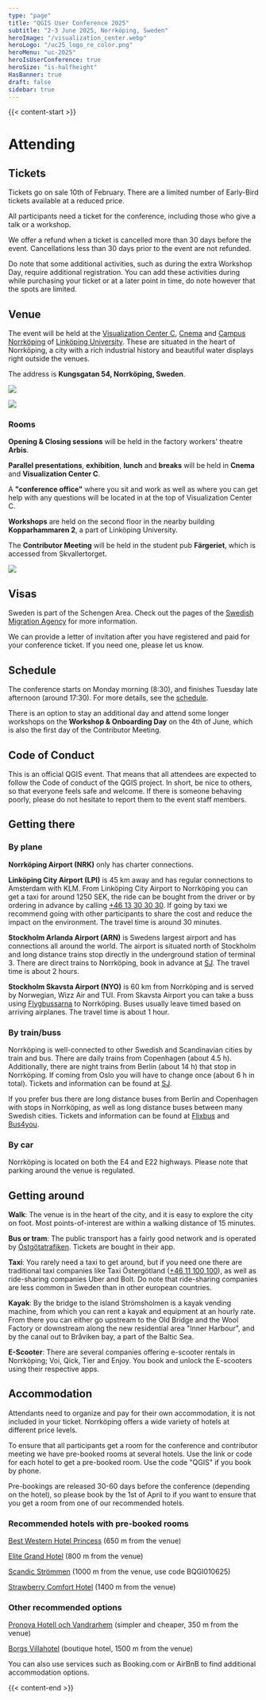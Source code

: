 ```yaml
---
type: "page"
title: "QGIS User Conference 2025"
subtitle: "2-3 June 2025, Norrköping, Sweden"
heroImage: "/visualization_center.webp"
heroLogo: "/uc25_logo_re_color.png"
heroMenu: "uc-2025"
heroIsUserConference: true
heroSize: "is-halfheight"
HasBanner: true
draft: false
sidebar: true
---
```


{{< content-start >}}

# Attending

## Tickets

Tickets go on sale 10th of February. There are a limited number of Early-Bird tickets available at a reduced price.

All participants need a ticket for the conference, including those who give a talk or a workshop.

We offer a refund when a ticket is cancelled more than 30 days before the event. Cancellations less than 30 days prior
to the event are not refunded.

Do note that some additional activities, such as during the extra Workshop Day, require additional registration. You
can add these activities during while purchasing your ticket or at a later point in time, do note however that the
spots are limited.

## Venue

The event will be held at the [Visualization Center C](https://www.visualiseringscenter.se/en/), [Cnema](https://cnema.se/)
and [Campus Norrköping](https://liu.se/en/article/campus-norrkoping) of [Linköping University](https://liu.se/en). These are
situated in the heart of Norrköping, a city with a rich industrial history and beautiful water displays right outside
the venues.

The address is **Kungsgatan 54, Norrköping, Sweden**.

![](/visualization_center.webp)

![](/city_and_venue_map.png)

### Rooms

**Opening & Closing sessions** will be held in the factory workers' theatre **Arbis**.

**Parallel presentations**, **exhibition**, **lunch** and **breaks** will be held in **Cnema** and ****Visualization Center C****.

A **"conference office"** where you sit and work as well as where you can get help with any questions will be located in at the top of Visualization Center C.

**Workshops** are held on the second floor in the nearby building **Kopparhammaren 2**, a part of Linköping University.

The **Contributor Meeting** will be held in the student pub **Färgeriet**, which is accessed from Skvallertorget.

![](/venue_map.png)

## Visas

Sweden is part of the Schengen Area. Check out the pages of the
[Swedish Migration Agency](https://www.migrationsverket.se/English/Private-individuals/Visiting-Sweden/Visit-Sweden-up-to-90-days---apply-for-a-visa.html)
for more information.

We can provide a letter of invitation after you have registered and paid for your conference ticket. If you need one, please let us know.

## Schedule

The conference starts on Monday morning (8:30), and finishes Tuesday late afternoon (around 17:30). For more details,
see the [schedule](/schedule).

There is an option to stay an additional day and attend some longer workshops on the **Workshop & Onboarding Day** on
the 4th of June, which is also the first day of the Contributor Meeting.

## Code of Conduct

This is an official QGIS event. That means that all attendees are expected to follow the Code of conduct of the QGIS
project. In short, be nice to others, so that everyone feels safe and welcome. If there is someone behaving poorly,
please do not hesitate to report them to the event staff members.

## Getting there

### By plane

**Norrköping Airport (NRK)** only has charter connections.

**Linköping City Airport (LPI)** is 45 km away and has regular connections to Amsterdam with KLM. From Linköping City Airport
to Norrköping you can get a taxi for around 1250 SEK, the ride can be bought from the driver or by ordering in advance by
calling [+46 13 30 30 30](tel:004613303030). If going by taxi we recommend going with other participants to share the cost and reduce the impact
on the environment. The travel time is around 30 minutes.

**Stockholm Arlanda Airport (ARN)** is Swedens largest airport and has connections all around the world. The airport is situated
north of Stockholm and long distance trains stop directly in the underground station of terminal 3. There are direct trains
to Norrköping, book in advance at [SJ](https://sj.se/). The travel time is about 2 hours.

**Stockholm Skavsta Airport (NYO)** is 60 km from Norrköping and is served by Norwegian, Wizz Air and TUI. From Skavsta Airport
you can take a buss using [Flygbussarna](https://www.flygbussarna.se/en) to Norrköping. Buses usually leave timed based
on arriving airplanes. The travel time is about 1 hour.

### By train/buss

Norrköping is well-connected to other Swedish and Scandinavian cities by train and bus. There are daily trains from
Copenhagen (about 4.5 h). Additionally, there are night trains from Berlin (about 14 h) that stop in Norrköping. If coming
from Oslo you will have to change once (about 6 h in total). Tickets and information can be found at [SJ](https://sj.se/).

If you prefer bus there are long distance buses from Berlin and Copenhagen with stops in Norrköping, as well as long
distance buses between many Swedish cities. Tickets and information can be found at [Flixbus](https://flixbus.se/)
and [Bus4you](https://bus4ou.se/).

### By car

Norrköping is located on both the E4 and E22 highways. Please note that parking around the venue is regulated.

## Getting around

**Walk**: The venue is in the heart of the city, and it is easy to explore the city on foot. Most points-of-interest are
within a walking distance of 15 minutes.

**Bus or tram**: The public transport has a fairly good network and is operated by [Östgötatrafiken](https://www.ostgotatrafiken.se/).
Tickets are bought in their app.

**Taxi**: You rarely need a taxi to get around, but if you need one there are traditional taxi companies like Taxi
Östergötland ([+46 11 100 100](tel:004611100100)), as well as ride-sharing companies Uber and Bolt. Do note that ride-sharing companies are
less common in Sweden than in other european countries.

**Kayak**: By the bridge to the island Strömsholmen is a kayak vending machine, from which you can rent a kayak and
equipment at an hourly rate. From there you can either go upstream to the Old Bridge and the Wool Factory or downstream
along the new residential area "Inner Harbour", and by the canal out to Bråviken bay, a part of the Baltic Sea.

**E-Scooter**: There are several companies offering e-scooter rentals in Norrköping; Voi, Qick, Tier and Enjoy. You
book and unlock the E-scooters using their respective apps.

## Accommodation

Attendants need to organize and pay for their own accommodation, it is not included in your ticket. Norrköping offers a wide variety
of hotels at different price levels.

To ensure that all participants get a room for the conference and contributor meeting we have pre-booked rooms at several hotels.
Use the link or code for each hotel to get a pre-booked room. Use the code "QGIS" if you book by phone.

Pre-bookings are released 30-60 days before the conference (depending on the hotel), so please book by the 1st of April to
if you want to ensure that you get a room from one of our recommended hotels.

### Recommended hotels with pre-booked rooms

[Best Western Hotel Princess](https://app.mews.com/distributor/d631711c-51b1-4349-bef6-b18d00d33ddb?mewsAvailabilityBlockId=d36f8bac-7085-4823-8e4a-b26b00fc95ca&mewsStart=2025-06-02&mewsEnd=2025-06-06) (650 m from the venue)

[Elite Grand Hotel](https://www.elite.se/en/?hotel=EL020&checkIn=2025-06-01&checkOut=2025-06-04&guests=1&rooms=1&adults=1&group=QGIS&step=step3packages) (800 m from the venue)

[Scandic Strömmen](https://www.scandichotels.com/hotelreservation/select-rate?hotel=827&fromDate=2025-06-1&toDate=2025-06-4&room%5b0%5d.adults=1&bookingCode=BQGI010625) (1000 m from the venue, use code BQGI010625)

[Strawberry Comfort Hotel](https://app.mews.com/distributor/7dd5ff2c-3f22-437f-a0c8-affd01143857?mewsAvailabilityBlockId=288bdb89-6fb2-427a-803b-b26000b2386e&mewsStart=2025-06-01&mewsEnd=2025-06-04) (1400 m from the venue)

### Other recommended options

[Pronova Hotell och Vandrarhem](https://www.pronovahostel.se/en-GB) (simpler and cheaper, 350 m from the venue)

[Borgs Villahotel](https://www.borgshotell.se/) (boutique hotel, 1500 m from the venue)

You can also use services such as Booking.com or AirBnB to find additional accommodation options.

{{< content-end >}}
